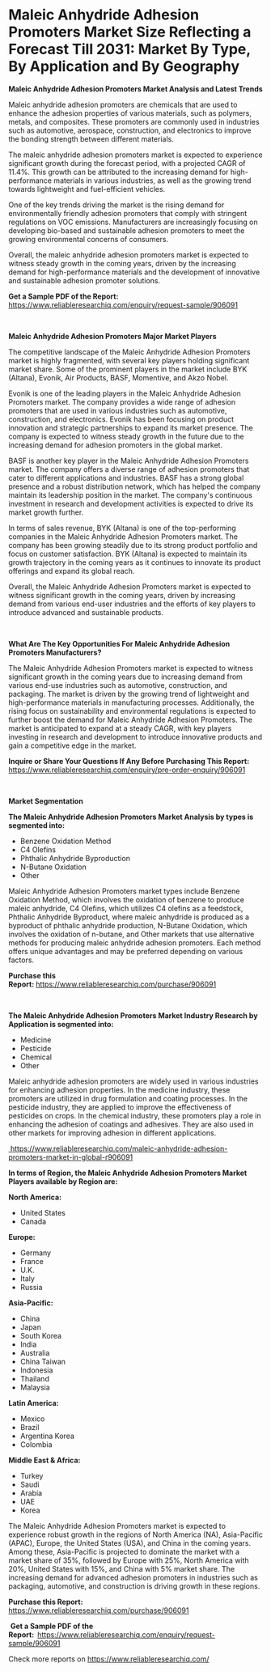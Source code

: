 <p><h1>Maleic Anhydride Adhesion Promoters Market Size Reflecting a Forecast Till 2031: Market By Type, By Application and By Geography</h1></p><p><strong>Maleic Anhydride Adhesion Promoters Market Analysis and Latest Trends</strong></p>
<p><p>Maleic anhydride adhesion promoters are chemicals that are used to enhance the adhesion properties of various materials, such as polymers, metals, and composites. These promoters are commonly used in industries such as automotive, aerospace, construction, and electronics to improve the bonding strength between different materials.</p><p>The maleic anhydride adhesion promoters market is expected to experience significant growth during the forecast period, with a projected CAGR of 11.4%. This growth can be attributed to the increasing demand for high-performance materials in various industries, as well as the growing trend towards lightweight and fuel-efficient vehicles.</p><p>One of the key trends driving the market is the rising demand for environmentally friendly adhesion promoters that comply with stringent regulations on VOC emissions. Manufacturers are increasingly focusing on developing bio-based and sustainable adhesion promoters to meet the growing environmental concerns of consumers.</p><p>Overall, the maleic anhydride adhesion promoters market is expected to witness steady growth in the coming years, driven by the increasing demand for high-performance materials and the development of innovative and sustainable adhesion promoter solutions.</p></p>
<p><strong>Get a Sample PDF of the Report:&nbsp;</strong> <a href="https://www.reliableresearchiq.com/enquiry/request-sample/906091">https://www.reliableresearchiq.com/enquiry/request-sample/906091</a></p>
<p>&nbsp;</p>
<p><strong>Maleic Anhydride Adhesion Promoters Major Market Players</strong></p>
<p><p>The competitive landscape of the Maleic Anhydride Adhesion Promoters market is highly fragmented, with several key players holding significant market share. Some of the prominent players in the market include BYK (Altana), Evonik, Air Products, BASF, Momentive, and Akzo Nobel.</p><p>Evonik is one of the leading players in the Maleic Anhydride Adhesion Promoters market. The company provides a wide range of adhesion promoters that are used in various industries such as automotive, construction, and electronics. Evonik has been focusing on product innovation and strategic partnerships to expand its market presence. The company is expected to witness steady growth in the future due to the increasing demand for adhesion promoters in the global market.</p><p>BASF is another key player in the Maleic Anhydride Adhesion Promoters market. The company offers a diverse range of adhesion promoters that cater to different applications and industries. BASF has a strong global presence and a robust distribution network, which has helped the company maintain its leadership position in the market. The company's continuous investment in research and development activities is expected to drive its market growth further.</p><p>In terms of sales revenue, BYK (Altana) is one of the top-performing companies in the Maleic Anhydride Adhesion Promoters market. The company has been growing steadily due to its strong product portfolio and focus on customer satisfaction. BYK (Altana) is expected to maintain its growth trajectory in the coming years as it continues to innovate its product offerings and expand its global reach.</p><p>Overall, the Maleic Anhydride Adhesion Promoters market is expected to witness significant growth in the coming years, driven by increasing demand from various end-user industries and the efforts of key players to introduce advanced and sustainable products.</p></p>
<p>&nbsp;</p>
<p><strong>What Are The Key Opportunities For Maleic Anhydride Adhesion Promoters Manufacturers?</strong></p>
<p><p>The Maleic Anhydride Adhesion Promoters market is expected to witness significant growth in the coming years due to increasing demand from various end-use industries such as automotive, construction, and packaging. The market is driven by the growing trend of lightweight and high-performance materials in manufacturing processes. Additionally, the rising focus on sustainability and environmental regulations is expected to further boost the demand for Maleic Anhydride Adhesion Promoters. The market is anticipated to expand at a steady CAGR, with key players investing in research and development to introduce innovative products and gain a competitive edge in the market.</p></p>
<p><strong>Inquire or Share Your Questions If Any Before Purchasing This Report:</strong> <a href="https://www.reliableresearchiq.com/enquiry/pre-order-enquiry/906091">https://www.reliableresearchiq.com/enquiry/pre-order-enquiry/906091</a></p>
<p>&nbsp;</p>
<p><strong>Market Segmentation</strong></p>
<p><strong>The Maleic Anhydride Adhesion Promoters Market Analysis by types is segmented into:</strong></p>
<p><ul><li>Benzene Oxidation Method</li><li>C4 Olefins</li><li>Phthalic Anhydride Byproduction</li><li>N-Butane Oxidation</li><li>Other</li></ul></p>
<p><p>Maleic Anhydride Adhesion Promoters market types include Benzene Oxidation Method, which involves the oxidation of benzene to produce maleic anhydride, C4 Olefins, which utilizes C4 olefins as a feedstock, Phthalic Anhydride Byproduct, where maleic anhydride is produced as a byproduct of phthalic anhydride production, N-Butane Oxidation, which involves the oxidation of n-butane, and Other markets that use alternative methods for producing maleic anhydride adhesion promoters. Each method offers unique advantages and may be preferred depending on various factors.</p></p>
<p><strong>Purchase this Report:&nbsp;</strong><a href="https://www.reliableresearchiq.com/purchase/906091">https://www.reliableresearchiq.com/purchase/906091</a></p>
<p>&nbsp;</p>
<p><strong>The Maleic Anhydride Adhesion Promoters Market Industry Research by Application is segmented into:</strong></p>
<p><ul><li>Medicine</li><li>Pesticide</li><li>Chemical</li><li>Other</li></ul></p>
<p><p>Maleic anhydride adhesion promoters are widely used in various industries for enhancing adhesion properties. In the medicine industry, these promoters are utilized in drug formulation and coating processes. In the pesticide industry, they are applied to improve the effectiveness of pesticides on crops. In the chemical industry, these promoters play a role in enhancing the adhesion of coatings and adhesives. They are also used in other markets for improving adhesion in different applications.</p></p>
<p><a href="https://www.reliableresearchiq.com/maleic-anhydride-adhesion-promoters-market-in-global-r906091">&nbsp;https://www.reliableresearchiq.com/maleic-anhydride-adhesion-promoters-market-in-global-r906091</a></p>
<p><strong>In terms of Region, the Maleic Anhydride Adhesion Promoters Market Players available by Region are:</strong></p>
<p>
    <p> <strong> North America: </strong>
        <ul>
            <li>United States</li>
            <li>Canada</li>
        </ul>
        </p> 
    <p> <strong> Europe: </strong>
        <ul>
            <li>Germany</li>
            <li>France</li>
            <li>U.K.</li>
            <li>Italy</li>
            <li>Russia</li>
        </ul>
        </p> 
    <p> <strong> Asia-Pacific: </strong>
        <ul>
            <li>China</li>
            <li>Japan</li>
            <li>South Korea</li>
            <li>India</li>
            <li>Australia</li>
            <li>China Taiwan</li>
            <li>Indonesia</li>
            <li>Thailand</li>
            <li>Malaysia</li>
        </ul>
        </p> 
    <p> <strong> Latin America: </strong>
        <ul>
            <li>Mexico</li>
            <li>Brazil</li>
            <li>Argentina Korea</li>
            <li>Colombia</li>
        </ul>
        </p> 
    <p> <strong> Middle East & Africa: </strong>
        <ul>
            <li>Turkey</li>
            <li>Saudi</li>
            <li>Arabia</li>
            <li>UAE</li>
            <li>Korea</li>
        </ul>
    </p>
    </p>
<p><p>The Maleic Anhydride Adhesion Promoters market is expected to experience robust growth in the regions of North America (NA), Asia-Pacific (APAC), Europe, the United States (USA), and China in the coming years. Among these, Asia-Pacific is projected to dominate the market with a market share of 35%, followed by Europe with 25%, North America with 20%, United States with 15%, and China with 5% market share. The increasing demand for advanced adhesion promoters in industries such as packaging, automotive, and construction is driving growth in these regions.</p></p>
<p><strong>Purchase this Report: </strong><a href="https://www.reliableresearchiq.com/purchase/906091">https://www.reliableresearchiq.com/purchase/906091</a></p>
<p>&nbsp;<strong>Get a Sample PDF of the Report:&nbsp;&nbsp;</strong><a href="https://www.reliableresearchiq.com/enquiry/request-sample/906091">https://www.reliableresearchiq.com/enquiry/request-sample/906091</a></p>
<p><strong></strong></p>
<p>Check more reports on <a href="https://www.reliableresearchiq.com/">https://www.reliableresearchiq.com/</a></p>